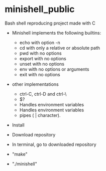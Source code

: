# minishell_public
Bash shell reproducing project made with C


- Minishell implements the following builtins:
  - echo with option -n
  - cd with only a relative or absolute path
  - pwd with no options
  - export with no options
  - unset with no options
  - env with no options or arguments
  - exit with no options

- other implementations
  - ctrl-C, ctrl-D and ctrl-\
  - $?
  - Handles environment variables
  - Handles environment variables
  - pipes ( | character).
  

- Install
- Download repository
- In terminal, go to downloaded repository
- "make"
- "./minishell"
